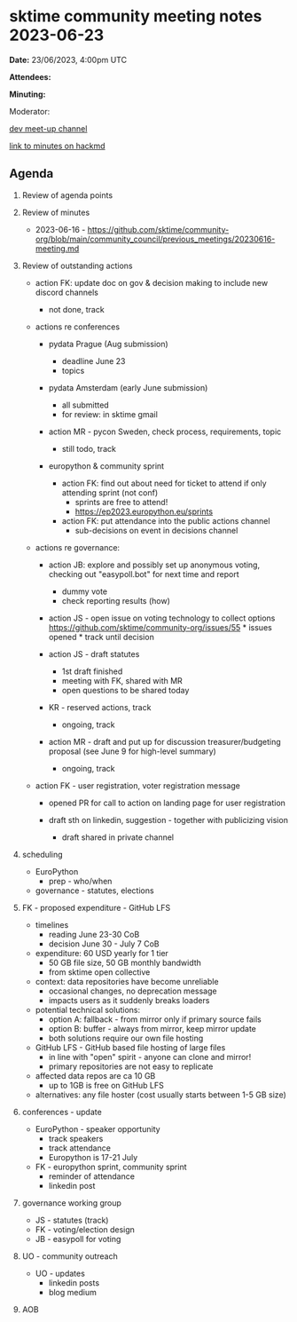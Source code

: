
# sktime community meeting notes 2023-06-23

**Date:** 
23/06/2023, 4:00pm UTC

**Attendees:**

**Minuting:**

Moderator:

[dev meet-up channel](https://discord.com/channels/723500657255907408/875422707523682335)

[link to minutes on hackmd](https://hackmd.io/LUsu_aLHSDWPg9ofJ3urzg)

## Agenda

1. Review of agenda points

2. Review of minutes
   * 2023-06-16 - https://github.com/sktime/community-org/blob/main/community_council/previous_meetings/20230616-meeting.md

3. Review of outstanding actions
    * action FK: update doc on gov & decision making to include new discord channels
        * not done, track
    * actions re conferences
        * pydata Prague (Aug submission)
            * deadline June 23
            * topics
        * pydata Amsterdam (early June submission)
            * all submitted
            * for review: in sktime gmail

        * action MR - pycon Sweden, check process, requirements, topic
            * still todo, track

        * europython & community sprint
            * action FK: find out about need for ticket to attend if only attending sprint (not conf)
                * sprints are free to attend!
                * https://ep2023.europython.eu/sprints
            * action FK: put attendance into the public actions channel
                * sub-decisions on event in decisions channel

    * actions re governance:
        * action JB: explore and possibly set up anonymous voting, checking out "easypoll.bot" for next time and report
            * dummy vote
            * check reporting results (how)

        * action JS - open issue on voting technology to collect options https://github.com/sktime/community-org/issues/55
                * issues opened
                * track until decision
        * action JS - draft statutes
            * 1st draft finished
            * meeting with FK, shared with MR
            * open questions to be shared today
        * KR - reserved actions, track
            * ongoing, track

        * action MR - draft and put up for discussion treasurer/budgeting proposal (see June 9 for high-level summary)
            * ongoing, track

    * action FK - user registration, voter registration message
        * opened PR for call to action on landing page for user registration

        * draft sth on linkedin, suggestion - together with publicizing vision
            * draft shared in private channel

    
4. scheduling
    * EuroPython
        * prep - who/when
    * governance - statutes, elections

5. FK - proposed expenditure - GitHub LFS
    * timelines
        * reading June 23-30 CoB
        * decision June 30 - July 7 CoB
    * expenditure: 60 USD yearly for 1 tier
        * 50 GB file size, 50 GB monthly bandwidth
        * from sktime open collective
    * context: data repositories have become unreliable
        * occasional changes, no deprecation message
        * impacts users as it suddenly breaks loaders
    * potential technical solutions:
        * option A: fallback - from mirror only if primary source fails
        * option B: buffer - always from mirror, keep mirror update
        * both solutions require our own file hosting
    * GitHub LFS - GitHub based file hosting of large files
        * in line with "open" spirit - anyone can clone and mirror!
        * primary repositories are not easy to replicate
    * affected data repos are ca 10 GB
        * up to 1GB is free on GitHub LFS
    * alternatives: any file hoster (cost usually starts between 1-5 GB size)


7. conferences - update

    * EuroPython - speaker opportunity
        * track speakers
        * track attendance
        * Europython is 17-21 July
    * FK - europython sprint, community sprint
        * reminder of attendance
        * linkedin post

8. governance working group

    * JS - statutes (track)
    * FK - voting/election design
    * JB - easypoll for voting

9. UO - community outreach

    * UO - updates
        * linkedin posts
        * blog medium

10. AOB
